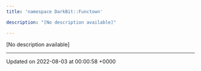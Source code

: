 ```yaml
---
title: 'namespace DarkBit::Functown'

description: "[No description available]"

---
```







[No description available]






-------------------------------

Updated on 2022-08-03 at 00:00:58 +0000